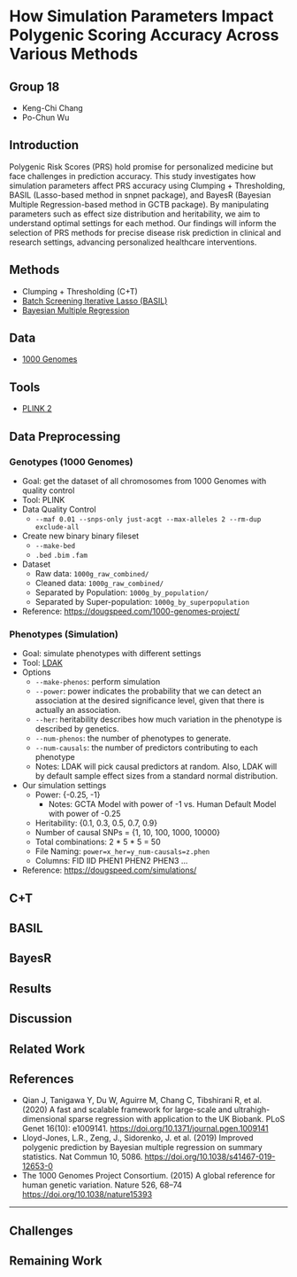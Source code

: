 # How Simulation Parameters Impact Polygenic Scoring Accuracy Across Various Methods

## Group 18
- Keng-Chi Chang
- Po-Chun Wu
## Introduction
Polygenic Risk Scores (PRS) hold promise for personalized medicine but face challenges in prediction accuracy. This study investigates how simulation parameters affect PRS accuracy using Clumping + Thresholding, BASIL (Lasso-based method in snpnet package), and BayesR (Bayesian Multiple Regression-based method in GCTB package). By manipulating parameters such as effect size distribution and heritability, we aim to understand optimal settings for each method. Our findings will inform the selection of PRS methods for precise disease risk prediction in clinical and research settings, advancing personalized healthcare interventions.
## Methods
- Clumping + Thresholding (C+T)
- [Batch Screening Iterative Lasso (BASIL)](https://github.com/rivas-lab/snpnet)
- [Bayesian Multiple Regression](https://cnsgenomics.com/software/gctb/#Overview)
## Data
- [1000 Genomes](https://www.internationalgenome.org)
## Tools 
- [PLINK 2](https://www.cog-genomics.org/plink/2.0/)
## Data Preprocessing
### Genotypes (1000 Genomes)
- Goal: get the dataset of all chromosomes from 1000 Genomes with quality control
- Tool: PLINK
- Data Quality Control
    - `--maf 0.01 --snps-only just-acgt --max-alleles 2 --rm-dup exclude-all`
- Create new binary binary fileset
    - `--make-bed`
    - `.bed` `.bim` `.fam`
- Dataset
    - Raw data: `1000g_raw_combined/`
    - Cleaned data: `1000g_raw_combined/`
    - Separated by Population: `1000g_by_population/`
    - Separated by Super-population: `1000g_by_superpopulation`
- Reference: https://dougspeed.com/1000-genomes-project/
### Phenotypes (Simulation)
- Goal: simulate phenotypes with different settings
- Tool: [LDAK](https://dougspeed.com/simulations/) 
- Options
    - `--make-phenos`: perform simulation
    - `--power`: power indicates the probability that we can detect an association at the desired significance level, given that there is actually an association.
    - `--her`: heritability describes how much variation in the phenotype is described by genetics.
    - `--num-phenos`: the number of phenotypes to generate.
    - `--num-causals`: the number of predictors contributing to each phenotype 
    - Notes: LDAK will pick causal predictors at random. Also, LDAK will by default sample effect sizes from a standard normal distribution.
- Our simulation settings
    - Power: {-0.25, -1}
        - Notes: GCTA Model with power of -1 vs. Human Default Model with power of -0.25
    - Heritability: {0.1, 0.3, 0.5, 0.7, 0.9}
    - Number of causal SNPs = {1, 10, 100, 1000, 10000} 
    - Total combinations: 2 * 5 * 5 = 50
    - File Naming: `power=x_her=y_num-causals=z.phen`
    - Columns: FID IID PHEN1 PHEN2 PHEN3 ... 
- Reference: https://dougspeed.com/simulations/
## C+T
## BASIL
## BayesR
## Results 
## Discussion
## Related Work

## References
- Qian J, Tanigawa Y, Du W, Aguirre M, Chang C, Tibshirani R, et al. (2020) A fast and scalable framework for large-scale and ultrahigh-dimensional sparse regression with application to the UK Biobank. PLoS Genet 16(10): e1009141. https://doi.org/10.1371/journal.pgen.1009141
- Lloyd-Jones, L.R., Zeng, J., Sidorenko, J. et al. (2019) Improved polygenic prediction by Bayesian multiple regression on summary statistics. Nat Commun 10, 5086. https://doi.org/10.1038/s41467-019-12653-0
- The 1000 Genomes Project Consortium. (2015) A global reference for human genetic variation. Nature 526, 68–74 https://doi.org/10.1038/nature15393
---
## Challenges
## Remaining Work 
